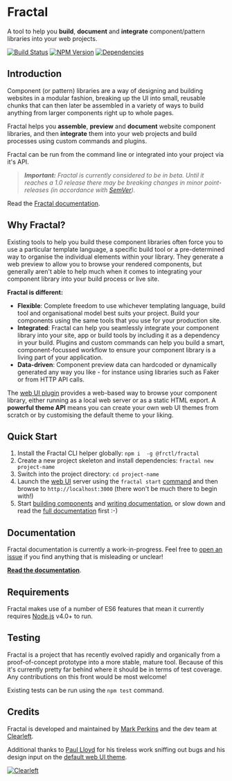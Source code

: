 # Fractal

A tool to help you **build**, **document** and **integrate** component/pattern libraries into your web projects.

[![Build Status](https://img.shields.io/travis/frctl/fractal.svg?style=flat-square)](https://travis-ci.org/frctl/fractal)
[![NPM Version](https://img.shields.io/npm/v/@frctl/fractal.svg?style=flat-square)](https://www.npmjs.com/package/@frctl/fractal)
[![Dependencies](https://img.shields.io/david/frctl/fractal.svg?style=flat-square)](https://david-dm.org/frctl/fractal)


## Introduction

Component (or pattern) libraries are a way of designing and building websites in a modular fashion, breaking up the UI into small, reusable chunks that can then later be assembled in a variety of ways to build anything from larger components right up to whole pages.

Fractal helps you **assemble**, **preview** and **document** website component libraries, and then **integrate** them into your web projects and build processes using custom commands and plugins.

Fractal can be run from the command line or integrated into your project via it's API.

> _**Important:** Fractal is currently considered to be in beta. Until it reaches a 1.0 release there may be breaking changes in minor point-releases (in accordance with [SemVer](http://semver.org/))._

Read the [Fractal documentation](/docs/README.md).

## Why Fractal?

Existing tools to help you build these component libraries often force you to use a particular template language, a specific build tool or a pre-determined way to organise the individual elements within your library. They generate a web preview to allow you to browse your rendered components, but generally aren't able to help much when it comes to integrating your component library into your build process or live site.

**Fractal is different:**

* **Flexible**: Complete freedom to use whichever templating language, build tool and organisational model best suits your project. Build your components using the same tools that you use for your production site.
* **Integrated**: Fractal can help you seamlessly integrate your component library into your site, app or build tools by including it as a dependency in your build. Plugins and custom commands can help you build a smart, component-focussed workflow to ensure your component library is a living part of your application.
* **Data-driven**: Component preview data can hardcoded or dynamically generated any way you like - for instance using libraries such as Faker or from HTTP API calls.

The [web UI plugin](/docs/web/overview.md) provides a web-based way to browse your component library, either running as a local web server or as a static HTML export. A **powerful theme API** means you can create your own web UI themes from scratch or by customising the default theme to your liking.

## Quick Start

1. Install the Fractal CLI helper globally: `npm i  -g @frctl/fractal`
2. Create a new project skeleton and install dependencies: `fractal new project-name`
3. Switch into the project directory: `cd project-name`
4. Launch the [web UI](/docs/web/overview.md) server using the `fractal start` [command](/docs/commands.md) and then browse to `http://localhost:3000` (there won't be much there to begin with!)
5. Start [building components](/docs/guides/creating-components.md) and [writing documentation](/docs/documentation/overview.md), or slow down and read the [full documentation](/docs/README.md) first :-)

## Documentation

Fractal documentation is currently a work-in-progress. Feel free to [open an issue](https://github.com/frctl/fractal/issues) if you find anything that is misleading or unclear!

[**Read the documentation**](/docs/README.md).

## Requirements

Fractal makes use of a number of ES6 features that mean it currently requires [Node.js](https://nodejs.org) v4.0+ to run.

## Testing

Fractal is a project that has recently evolved rapidly and organically from a proof-of-concept prototype into a more stable, mature tool. Because of this it's currently pretty far behind where it should be in terms of test coverage. Any contributions on this front would be most welcome!

Existing tests can be run using the `npm test` command.

## Credits

Fractal is developed and maintained by [Mark Perkins](http://github.com/allmarkedup) and the dev team at [Clearleft](http://clearleft.com).

Additional thanks to [Paul Lloyd](https://twitter.com/paulrobertlloyd) for his tireless work sniffing out bugs and his design input on the [default web UI theme](https://github.com/frctl/mandelbrot).

[![Clearleft](http://clearleft.com/assets/img/logo.png)](http://clearleft.com)
